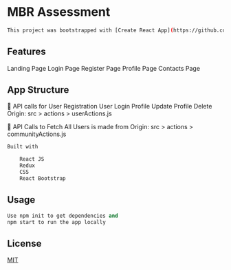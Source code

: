 # MBR Assessment

```bash
This project was bootstrapped with [Create React App](https://github.com/facebook/create-react-app).t
```

## Features

Landing Page
Login Page
Register Page
Profile Page 
Contacts Page


## App Structure
	API calls for
      User Registration
	  User Login
	  Profile Update
	  Profile Delete 
	Origin: src > actions > userActions.js
	
	API Calls to 
      Fetch All Users is made from
	Origin: src > actions > communityActions.js
	  



```bash
Built with

    React JS
	Redux
	CSS
    React Bootstrap
```



## Usage

```python
Use npm init to get dependencies and 
npm start to run the app locally

```



## License

[MIT](https://choosealicense.com/licenses/mit/)
